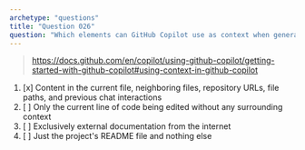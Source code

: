 ```yaml
---
archetype: "questions"
title: "Question 026"
question: "Which elements can GitHub Copilot use as context when generating suggestions?"
---
```


> https://docs.github.com/en/copilot/using-github-copilot/getting-started-with-github-copilot#using-context-in-github-copilot
1. [x] Content in the current file, neighboring files, repository URLs, file paths, and previous chat interactions
1. [ ] Only the current line of code being edited without any surrounding context
1. [ ] Exclusively external documentation from the internet
1. [ ] Just the project's README file and nothing else
